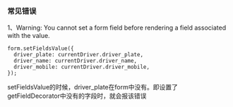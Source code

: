 ### 常见错误
1、Warning: You cannot set a form field before rendering a field associated with the value.
```
form.setFieldsValue({
  driver_plate: currentDriver.driver_plate,
  driver_name: currentDriver.driver_name,
  driver_mobile: currentDriver.driver_mobile,
});
```
setFieldsValue的时候，driver_plate在form中没有。即设置了getFieldDecorator中没有的字段时，就会报该错误


